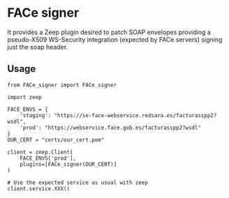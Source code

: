 # FACe signer

It provides a Zeep plugin desired to patch SOAP envelopes providing a pseudo-X509 WS-Security integration (expected by FACe servers) signing just the soap header.

## Usage

```
from FACe_signer import FACe_signer

import zeep

FACE_ENVS = {
    'staging': "https://se-face-webservice.redsara.es/facturasspp2?wsdl",
    'prod': "https://webservice.face.gob.es/facturasspp2?wsdl"
}
OUR_CERT = "certs/our_cert.pem"

client = zeep.Client(
    FACE_ENVS['prod'],
    plugins=[FACe_signer(OUR_CERT)]
)

# Use the expected service as usual with zeep
client.service.XXX()

```
